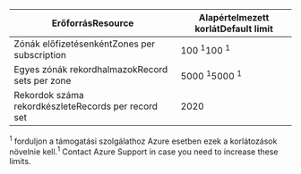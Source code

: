 
| <span data-ttu-id="594bb-101">Erőforrás</span><span class="sxs-lookup"><span data-stu-id="594bb-101">Resource</span></span> | <span data-ttu-id="594bb-102">Alapértelmezett korlát</span><span class="sxs-lookup"><span data-stu-id="594bb-102">Default limit</span></span> |
| --- | --- |
| <span data-ttu-id="594bb-103">Zónák előfizetésenként</span><span class="sxs-lookup"><span data-stu-id="594bb-103">Zones per subscription</span></span> |<span data-ttu-id="594bb-104">100 <sup>1</sup></span><span class="sxs-lookup"><span data-stu-id="594bb-104">100 <sup>1</sup></span></span> |
| <span data-ttu-id="594bb-105">Egyes zónák rekordhalmazok</span><span class="sxs-lookup"><span data-stu-id="594bb-105">Record sets per zone</span></span> |<span data-ttu-id="594bb-106">5000 <sup>1</sup></span><span class="sxs-lookup"><span data-stu-id="594bb-106">5000 <sup>1</sup></span></span> |
| <span data-ttu-id="594bb-107">Rekordok száma rekordkészlete</span><span class="sxs-lookup"><span data-stu-id="594bb-107">Records per record set</span></span> |<span data-ttu-id="594bb-108">20</span><span class="sxs-lookup"><span data-stu-id="594bb-108">20</span></span> |

<span data-ttu-id="594bb-109"><sup>1</sup> forduljon a támogatási szolgálathoz Azure esetben ezek a korlátozások növelnie kell.</span><span class="sxs-lookup"><span data-stu-id="594bb-109"><sup>1</sup> Contact Azure Support in case you need to increase these limits.</span></span>
